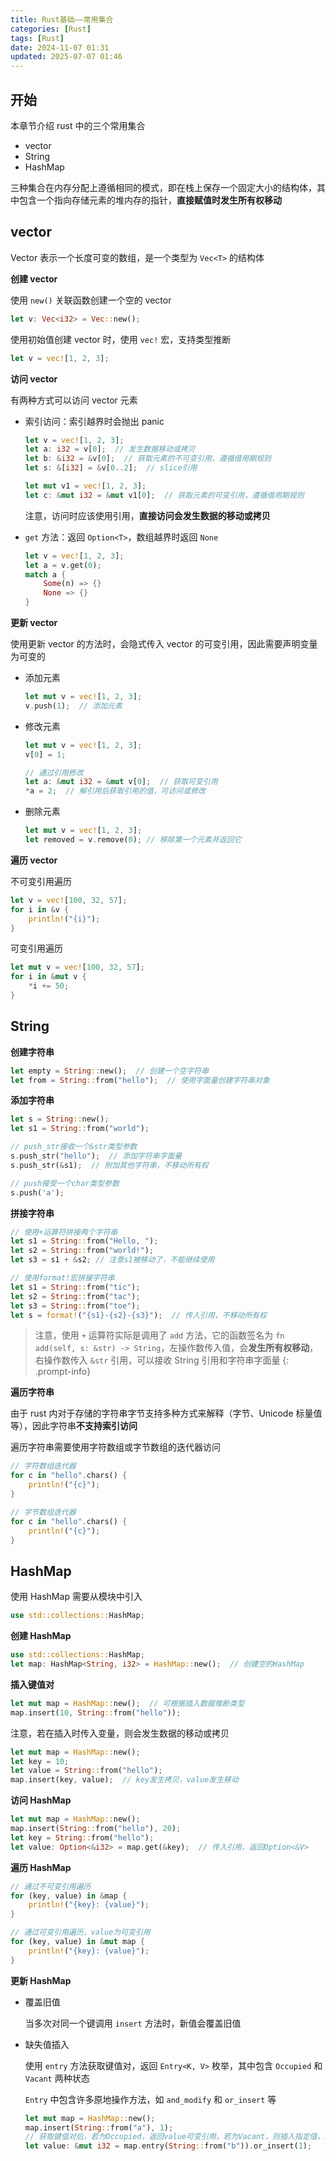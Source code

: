 ```yaml
---
title: Rust基础——常用集合
categories: [Rust]
tags: [Rust]
date: 2024-11-07 01:31
updated: 2025-07-07 01:46
---
```

## 开始

本章节介绍 rust 中的三个常用集合

- vector
- String
- HashMap

三种集合在内存分配上遵循相同的模式，即在栈上保存一个固定大小的结构体，其中包含一个指向存储元素的堆内存的指针，**直接赋值时发生所有权移动**

## vector

Vector 表示一个长度可变的数组，是一个类型为 `Vec<T>` 的结构体

**创建 vector**

使用 `new()` 关联函数创建一个空的 vector

```rust
let v: Vec<i32> = Vec::new();
```

使用初始值创建 vector 时，使用 `vec!` 宏，支持类型推断

```rust
let v = vec![1, 2, 3];
```

**访问 vector**

有两种方式可以访问 vector 元素

- 索引访问：索引越界时会抛出 panic

  ```rust
  let v = vec![1, 2, 3];
  let a: i32 = v[0];  // 发生数据移动或拷贝
  let b: &i32 = &v[0];  // 获取元素的不可变引用，遵循借用期规则
  let s: &[i32] = &v[0..2];  // slice引用
  
  let mut v1 = vec![1, 2, 3];
  let c: &mut i32 = &mut v1[0];  // 获取元素的可变引用，遵循借用期规则
  ```

  注意，访问时应该使用引用，**直接访问会发生数据的移动或拷贝**
- `get` 方法：返回 `Option<T>`，数组越界时返回 `None`

  ```rust
  let v = vec![1, 2, 3];
  let a = v.get(0);
  match a {
      Some(n) => {}
      None => {}
  }
  ```

**更新 vector**

使用更新 vector 的方法时，会隐式传入 vector 的可变引用，因此需要声明变量为可变的

- 添加元素

  ```rust
  let mut v = vec![1, 2, 3];
  v.push(1);  // 添加元素
  ```

- 修改元素

  ```rust
  let mut v = vec![1, 2, 3];
  v[0] = 1;
  
  // 通过引用修改
  let a: &mut i32 = &mut v[0];  // 获取可变引用
  *a = 2;  // 解引用后获取引用的值，可访问或修改
  ```

- 删除元素

  ```rust
  let mut v = vec![1, 2, 3];
  let removed = v.remove(0); // 移除第一个元素并返回它
  ```

**遍历 vector**

不可变引用遍历

```rust
let v = vec![100, 32, 57];
for i in &v {
    println!("{i}");
}
```

可变引用遍历

```rust
let mut v = vec![100, 32, 57];
for i in &mut v {
    *i += 50;
}
```

## String

**创建字符串**

```rust
let empty = String::new();  // 创建一个空字符串
let from = String::from("hello");  // 使用字面量创建字符串对象
```

**添加字符串**

```rust
let s = String::new();
let s1 = String::from("world");

// push_str接收一个&str类型参数
s.push_str("hello");  // 添加字符串字面量
s.push_str(&s1);  // 附加其他字符串，不移动所有权

// push接受一个char类型参数
s.push('a');
```

**拼接字符串**

```rust
// 使用+运算符拼接两个字符串
let s1 = String::from("Hello, ");
let s2 = String::from("world!");
let s3 = s1 + &s2; // 注意s1被移动了，不能继续使用

// 使用format!宏拼接字符串
let s1 = String::from("tic");
let s2 = String::from("tac");
let s3 = String::from("toe");
let s = format!("{s1}-{s2}-{s3}");  // 传入引用，不移动所有权
```

> 注意，使用 `+` 运算符实际是调用了 `add` 方法，它的函数签名为 `fn add(self, s: &str) -> String`，左操作数传入值，会**发生所有权移动**，右操作数传入 `&str` 引用，可以接收 String 引用和字符串字面量
{: .prompt-info}

**遍历字符串**

由于 rust 内对于存储的字符串字节支持多种方式来解释（字节、Unicode 标量值等），因此字符串**不支持索引访问**

遍历字符串需要使用字符数组或字节数组的迭代器访问

```rust
// 字符数组迭代器
for c in "hello".chars() {
    println!("{c}");
}

// 字节数组迭代器
for c in "hello".chars() {
    println!("{c}");
}
```

## HashMap

使用 HashMap 需要从模块中引入

```rust
use std::collections::HashMap;
```

**创建 HashMap**

```rust
use std::collections::HashMap;
let map: HashMap<String, i32> = HashMap::new();  // 创建空的HashMap
```

**插入键值对**

```rust
let mut map = HashMap::new();  // 可根据插入数据推断类型
map.insert(10, String::from("hello"));
```

注意，若在插入时传入变量，则会发生数据的移动或拷贝

```rust
let mut map = HashMap::new();
let key = 10;
let value = String::from("hello");
map.insert(key, value);  // key发生拷贝，value发生移动
```

**访问 HashMap**

```rust
let mut map = HashMap::new();
map.insert(String::from("hello"), 20);
let key = String::from("hello");
let value: Option<&i32> = map.get(&key);  // 传入引用，返回Option<&V>
```

**遍历 HashMap**

```rust
// 通过不可变引用遍历
for (key, value) in &map {
    println!("{key}: {value}");
}

// 通过可变引用遍历，value为可变引用
for (key, value) in &mut map {
    println!("{key}: {value}");
}
```

**更新 HashMap**

- 覆盖旧值

    当多次对同一个键调用 `insert` 方法时，新值会覆盖旧值

- 缺失值插入

    使用 `entry` 方法获取键值对，返回 `Entry<K, V>` 枚举，其中包含 `Occupied` 和 `Vacant` 两种状态

    `Entry` 中包含许多原地操作方法，如 `and_modify` 和 `or_insert` 等

    ```rust
    let mut map = HashMap::new();
    map.insert(String::from("a"), 1);
    // 获取键值对后，若为Occupied，返回value可变引用，若为Vacant，则插入指定值，返回value可变引用
    let value: &mut i32 = map.entry(String::from("b")).or_insert(1);
    ```
